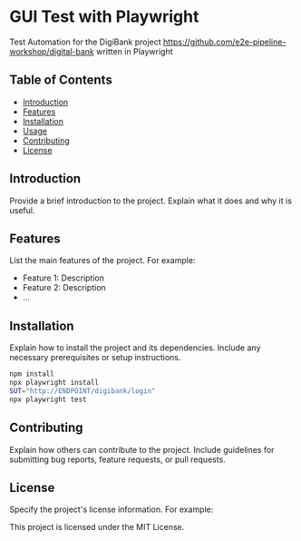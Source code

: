 # GUI Test with Playwright
Test Automation for the DigiBank project https://github.com/e2e-pipeline-workshop/digital-bank written in Playwright 

## Table of Contents

- [Introduction](#introduction)
- [Features](#features)
- [Installation](#installation)
- [Usage](#usage)
- [Contributing](#contributing)
- [License](#license)

## Introduction

Provide a brief introduction to the project. Explain what it does and why it is useful.

## Features

List the main features of the project. For example:
- Feature 1: Description
- Feature 2: Description
- ...

## Installation

Explain how to install the project and its dependencies. Include any necessary prerequisites or setup instructions.

```bash
npm install
npx playwright install
SUT="http://ENDPOINT/digibank/login"
npx playwright test
```

## Contributing
Explain how others can contribute to the project. Include guidelines for submitting bug reports, feature requests, or pull requests.

## License
Specify the project's license information. For example:

This project is licensed under the MIT License.
